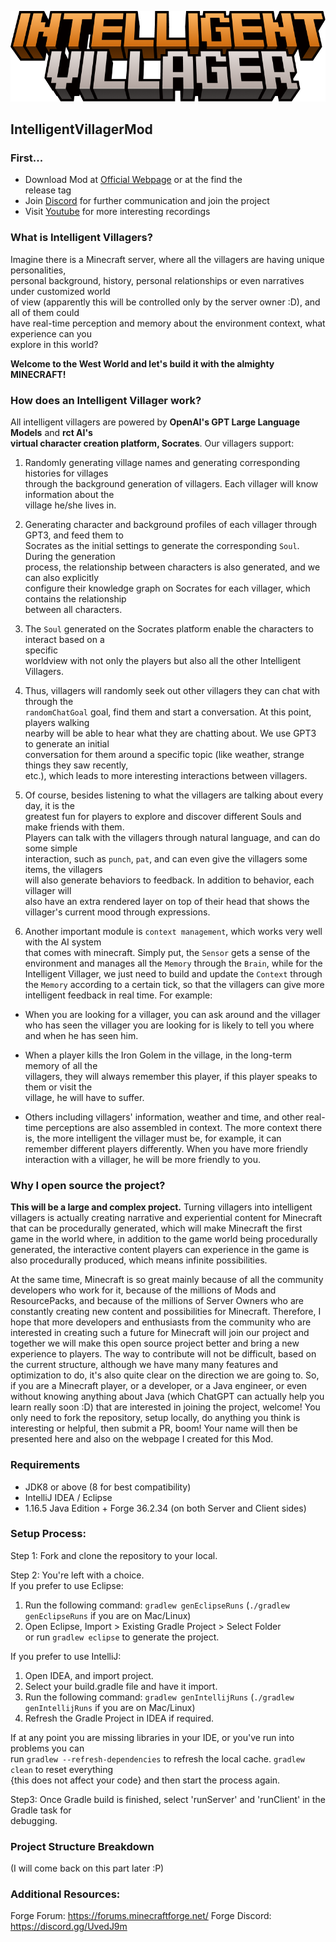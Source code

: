 ![](/src/main/resources/logo.png)

## IntelligentVillagerMod

### First...
- Download Mod at [Official Webpage](https://intelligentVillager.com) or at the find the   
  release tag
- Join [Discord](https://discord.gg/TfbWmzSSmq) for further communication and join the project
- Visit [Youtube](https://www.youtube.com/channel/UCs8BE7kj9HDwOjFZZmyv2Ug) for more interesting recordings

### What is Intelligent Villagers?
Imagine there is a Minecraft server, where all the villagers are having unique personalities,   
personal background, history, personal relationships or even narratives under customized world   
of view (apparently this will be controlled only by the server owner :D), and all of them could   
have real-time perception and memory about the environment context, what experience can you   
explore in this world?

**Welcome to the West World and let's build it with the almighty MINECRAFT!**

### How does an Intelligent Villager work?

All intelligent villagers are powered by **OpenAI's GPT Large Language Models** and **rct AI's   
virtual character creation platform, Socrates**. Our villagers support:

1. Randomly generating village names and generating corresponding histories for villages   
   through the background generation of villagers. Each villager will know information about the   
   village he/she lives in.

2. Generating character and background profiles of each villager through GPT3, and feed them to   
   Socrates as the initial settings to generate the corresponding `Soul`. During the generation   
   process, the relationship between characters is also generated, and we can also explicitly   
   configure their knowledge graph on Socrates for each villager, which contains the relationship   
   between all characters.

3. The `Soul` generated on the Socrates platform enable the characters to interact based on a   
   specific   
   worldview with not only the players but also all the other Intelligent Villagers.

4. Thus, villagers will randomly seek out other villagers they can chat with through the   
   `randomChatGoal` goal, find them and start a conversation. At this point, players walking   
   nearby will be able to hear what they are chatting about. We use GPT3 to generate an initial   
   conversation for them around a specific topic (like weather, strange things they saw recently,  
   etc.), which leads to more interesting interactions between villagers.

5. Of course, besides listening to what the villagers are talking about every day, it is the   
   greatest fun for players to explore and discover different Souls and make friends with them.   
   Players can talk with the villagers through natural language, and can do some simple   
   interaction, such as `punch`, `pat`, and can even give the villagers some items, the villagers   
   will also generate behaviors to feedback. In addition to behavior, each villager will   
   also have an extra rendered layer on top of their head that shows the villager's current mood through expressions.

6. Another important module is `context management`, which works very well with the AI system   
   that comes with minecraft. Simply put, the `Sensor` gets a sense of the environment and manages all the `Memory` through the `Brain`, while for the Intelligent Villager, we just need to build and update the `Context` through the `Memory` according to a certain tick, so that the villagers can give more intelligent feedback in real time. For example:

* When you are looking for a villager, you can ask around and the villager who has seen the villager you are looking for is likely to tell you where and when he has seen him.

* When a player kills the Iron Golem in the village, in the long-term memory of all the   
  villagers, they will always remember this player, if this player speaks to them or visit the   
  village, he will have to suffer.

* Others including villagers' information, weather and time, and other real-time perceptions are also assembled in context. The more context there is, the more intelligent the villager must be, for example, it can remember different players differently. When you have more friendly interaction with a villager, he will be more friendly to you.

### Why I open source the project?

**This will be a large and complex project.** Turning villagers into intelligent villagers is actually creating narrative and experiential content for Minecraft that can be procedurally generated, which will make Minecraft the first game in the world where, in addition to the game world being procedurally generated, the interactive content players can experience in the game is also procedurally produced, which means infinite possibilities.

At the same time, Minecraft is so great mainly because of all the community developers who work for it, because of the millions of Mods and ResourcePacks, and because of the millions of Server Owners who are constantly creating new content and possibilities for Minecraft. Therefore, I hope that more developers and enthusiasts from the community who are interested in creating such a future for Minecraft will join our project and together we will make this open source project better and bring a new experience to players. The way to contribute will not be difficult, based on the current structure, although we have many many features and optimization to do, it's  also quite clear on the direction we are going to. So, if you are a Minecraft player, or a developer, or a Java engineer, or even without knowing anything about Java (which ChatGPT can actually help you learn really soon :D) that are interested in joining the project, welcome! You only need to fork the repository, setup locally, do anything you think is interesting or helpful, then submit a PR, boom! Your name will then be presented here and also on the webpage I created for this Mod.

### Requirements

- JDK8 or above (8 for best compatibility)
- IntelliJ IDEA / Eclipse
- 1.16.5 Java Edition + Forge 36.2.34 (on both Server and Client sides)

### Setup Process:

Step 1: Fork and clone the repository to your local.

Step 2: You're left with a choice.  
If you prefer to use Eclipse:
1. Run the following command: `gradlew genEclipseRuns` (`./gradlew genEclipseRuns` if you are on Mac/Linux)
2. Open Eclipse, Import > Existing Gradle Project > Select Folder   
   or run `gradlew eclipse` to generate the project.

If you prefer to use IntelliJ:
1. Open IDEA, and import project.
2. Select your build.gradle file and have it import.
3. Run the following command: `gradlew genIntellijRuns` (`./gradlew genIntellijRuns` if you are on Mac/Linux)
4. Refresh the Gradle Project in IDEA if required.

If at any point you are missing libraries in your IDE, or you've run into problems you can   
run `gradlew --refresh-dependencies` to refresh the local cache. `gradlew clean` to reset everything   
{this does not affect your code} and then start the process again.

Step3: Once Gradle build is finished, select 'runServer' and 'runClient' in the Gradle task for   
debugging.

### Project Structure Breakdown

(I will come back on this part later :P)


### Additional Resources:
Forge Forum: https://forums.minecraftforge.net/
Forge Discord: https://discord.gg/UvedJ9m